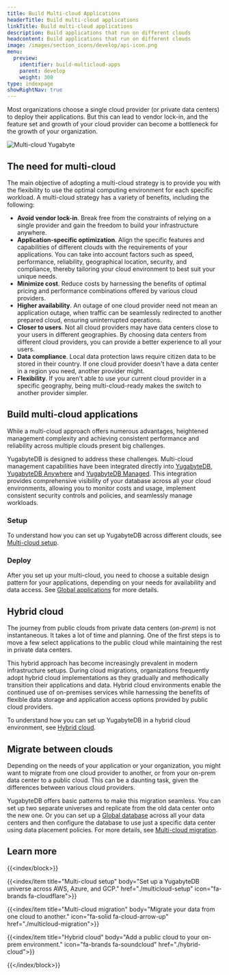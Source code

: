```yaml
---
title: Build Multi-cloud Applications
headerTitle: Build multi-cloud applications
linkTitle: Build multi-cloud applications
description: Build applications that run on different clouds
headcontent: Build applications that run on different clouds
image: /images/section_icons/develop/api-icon.png
menu:
  preview:
    identifier: build-multicloud-apps
    parent: develop
    weight: 300
type: indexpage
showRightNav: true
---
```


Most organizations choose a single cloud provider (or private data centers) to deploy their applications. But this can lead to vendor lock-in, and the feature set and growth of your cloud provider can become a bottleneck for the growth of your organization.

![Multi-cloud Yugabyte](/images/develop/multicloud/multicloud-global-spread.png)

## The need for multi-cloud

The main objective of adopting a multi-cloud strategy is to provide you with the flexibility to use the optimal computing environment for each specific workload. A multi-cloud strategy has a variety of benefits, including the following:

- **Avoid vendor lock-in**. Break free from the constraints of relying on a single provider and gain the freedom to build your infrastructure anywhere.
- **Application-specific optimization**. Align the specific features and capabilities of different clouds with the requirements of your applications. You can take into account factors such as speed, performance, reliability, geographical location, security, and compliance, thereby tailoring your cloud environment to best suit your unique needs.
- **Minimize cost**. Reduce costs by harnessing the benefits of optimal pricing and performance combinations offered by various cloud providers.
- **Higher availability**. An outage of one cloud provider need not mean an application outage, when traffic can be seamlessly redirected to another prepared cloud, ensuring uninterrupted operations.
- **Closer to users**. Not all cloud providers may have data centers close to your users in different geographies. By choosing data centers from different cloud providers, you can provide a better experience to all your users.
- **Data compliance**. Local data protection laws require citizen data to be stored in their country. If one cloud provider doesn't have a data center in a region you need, another provider might.
- **Flexibility**. If you aren't able to use your current cloud provider in a specific geography, being multi-cloud-ready makes the switch to another provider simpler.

## Build multi-cloud applications

While a multi-cloud approach offers numerous advantages, heightened management complexity and achieving consistent performance and reliability across multiple clouds present big challenges.

YugabyteDB is designed to address these challenges. Multi-cloud management capabilities have been integrated directly into [YugabyteDB](../../), [YugabyteDB Anywhere](../../yugabyte-platform/) and [YugabyteDB Managed](../../yugabyte-cloud/). This integration provides comprehensive visibility of your database across all your cloud environments, allowing you to monitor costs and usage, implement consistent security controls and policies, and seamlessly manage workloads.

### Setup

To understand how you can set up YugabyteDB across different clouds, see [Multi-cloud setup](./multicloud-setup).

### Deploy

After you set up your multi-cloud, you need to choose a suitable design pattern for your applications, depending on your needs for availability and data access. See [Global applications](../build-global-apps/) for more details.

## Hybrid cloud

The journey from public clouds from private data centers (_on-prem_) is not instantaneous. It takes a lot of time and planning. One of the first steps is to move a few select applications to the public cloud while maintaining the rest in private data centers.

This hybrid approach has become increasingly prevalent in modern infrastructure setups. During cloud migrations, organizations frequently adopt hybrid cloud implementations as they gradually and methodically transition their applications and data. Hybrid cloud environments enable the continued use of on-premises services while harnessing the benefits of flexible data storage and application access options provided by public cloud providers.

To understand how you can set up YugabyteDB in a hybrid cloud environment, see [Hybrid cloud](./hybrid-cloud).

## Migrate between clouds

Depending on the needs of your application or your organization, you might want to migrate from one cloud provider to another, or from your on-prem data center to a public cloud. This can be a daunting task, given the differences between various cloud providers.

YugabyteDB offers basic patterns to make this migration seamless. You can set up two separate universes and replicate from the old data center onto the new one. Or you can set up a [Global database](../build-global-apps/global-database) across all your data centers and then configure the database to use just a specific data center using data placement policies. For more details, see [Multi-cloud migration](./multicloud-migration).

## Learn more

{{<index/block>}}

{{<index/item
    title="Multi-cloud setup"
    body="Set up a YugabyteDB universe across AWS, Azure, and GCP."
    href="./multicloud-setup"
    icon="fa-brands fa-cloudflare">}}

{{<index/item
    title="Multi-cloud migration"
    body="Migrate your data from one cloud to another."
    icon="fa-solid fa-cloud-arrow-up"
    href="./multicloud-migration">}}

{{<index/item
    title="Hybrid cloud"
    body="Add a public cloud to your on-prem environment."
    icon="fa-brands fa-soundcloud"
    href="./hybrid-cloud">}}

{{</index/block>}}
